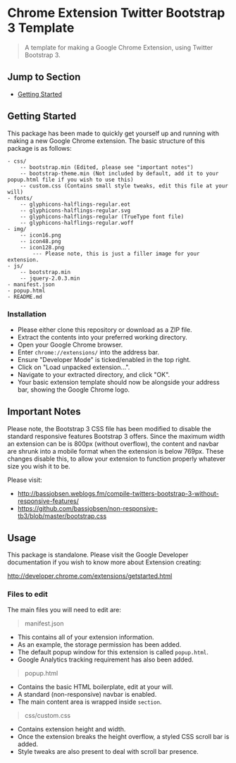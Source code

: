 # Chrome Extension Twitter Bootstrap 3 Template
> A template for making a Google Chrome Extension, using Twitter Bootstrap 3.

## Jump to Section

* [Getting Started](#getting-started)

## Getting Started

This package has been made to quickly get yourself up and running with making a new Google Chrome extension.  The basic structure of this package is as follows:

    - css/
		-- bootstrap.min (Edited, please see "important notes")
		-- bootstrap-theme.min (Not included by default, add it to your popup.html file if you wish to use this)
		-- custom.css (Contains small style tweaks, edit this file at your will)
    - fonts/
        -- glyphicons-halflings-regular.eot
        -- glyphicons-halflings-regular.svg
        -- glyphicons-halflings-regular (TrueType font file)
        -- glyphicons-halflings-regular.woff
    - img/
        -- icon16.png
        -- icon48.png
        -- icon128.png
			--- Please note, this is just a filler image for your extension.
	- js/
		-- bootstrap.min
		-- jquery-2.0.3.min
    - manifest.json
	- popup.html
	- README.md
	
### Installation

- Please either clone this repository or download as a ZIP file.
- Extract the contents into your preferred working directory.
- Open your Google Chrome browser.
- Enter `chrome://extensions/` into the address bar.
- Ensure "Developer Mode" is ticked/enabled in the top right.
- Click on "Load unpacked extension...".
- Navigate to your extracted directory, and click "OK".
- Your basic extension template should now be alongside your address bar, showing the Google Chrome logo.

## Important Notes

Please note, the Bootstrap 3 CSS file has been modified to disable the standard responsive features Bootstrap 3 offers.  Since the maximum width an extension can be is 800px (without overflow), the content and navbar are shrunk into a mobile format when the extension is below 769px.  These changes disable this, to allow your extension to function properly whatever size you wish it to be.

Please visit:

- http://bassjobsen.weblogs.fm/compile-twitters-bootstrap-3-without-responsive-features/
- https://github.com/bassjobsen/non-responsive-tb3/blob/master/bootstrap.css

## Usage

This package is standalone.  Please visit the Google Developer documentation if you wish to know more about Extension creating:

http://developer.chrome.com/extensions/getstarted.html

### Files to edit

The main files you will need to edit are:

> manifest.json

- This contains all of your extension information.
- As an example, the storage permission has been added.
- The default popup window for this extension is called `popup.html`.
- Google Analytics tracking requirement has also been added.

> popup.html

- Contains the basic HTML boilerplate, edit at your will.
- A standard (non-responsive) navbar is enabled.
- The main content area is wrapped inside `section`.

> css/custom.css

- Contains extension height and width.
- Once the extension breaks the height overflow, a styled CSS scroll bar is added.
- Style tweaks are also present to deal with scroll bar presence.